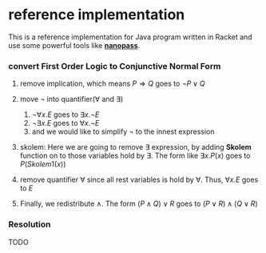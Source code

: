 # reference implementation

This is a reference implementation for Java program written in Racket and use some powerful tools like [**nanopass**](https://github.com/nanopass/nanopass-framework-racket).

### convert First Order Logic to Conjunctive Normal Form

1. remove implication, which means $P \Rightarrow Q$ goes to $\lnot P \lor Q$
2. move $\lnot$ into quantifier($\forall$ and $\exists$)

   1. $\lnot \forall x. E$ goes to $\exists x. \lnot E$
   2. $\lnot \exists x. E$ goes to $\forall x. \lnot E$
   3. and we would like to simplify $\lnot$ to the innest expression

3. skolem: Here we are going to remove $\exists$ expression, by adding **Skolem** function on to those variables hold by $\exists$. The form like $\exists x. P(x)$ goes to $P(Skolem1(x))$

4. remove quantifier $\forall$ since all rest variables is hold by $\forall$. Thus, $\forall x. E$ goes to $E$

5. Finally, we redistribute $\land$. The form $(P \land Q) \lor R$ goes to $(P \lor R) \land (Q \lor R)$

### Resolution

TODO
